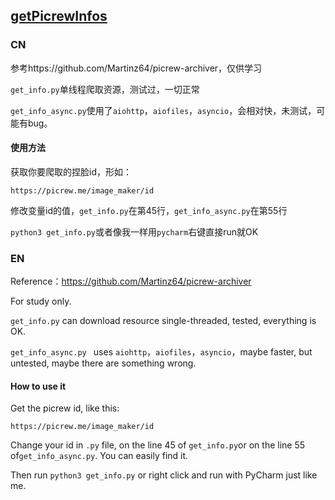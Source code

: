 ## **[getPicrewInfos](https://github.com/ZWN2001/getPicrewInfos)**

### CN

参考https://github.com/Martinz64/picrew-archiver，仅供学习

`get_info.py`单线程爬取资源，测试过，一切正常

`get_info_async.py`使用了`aiohttp`，`aiofiles`，`asyncio`，会相对快，未测试，可能有bug。

#### 使用方法

获取你要爬取的捏脸id，形如：

```text
https://picrew.me/image_maker/id
```

修改变量id的值，`get_info.py`在第45行，`get_info_async.py`在第55行

`python3 get_info.py`或者像我一样用`pycharm`右键直接run就OK

### EN

Reference：https://github.com/Martinz64/picrew-archiver

For study only.

`get_info.py` can download resource single-threaded, tested, everything is OK.

`get_info_async.py `  uses `aiohttp`，`aiofiles`，`asyncio`，maybe faster, but untested, maybe there are something wrong.

#### How to use it

Get the picrew id, like this:

```
https://picrew.me/image_maker/id
```

Change your id in `.py` file,  on the line 45 of `get_info.py`or on the line 55 of`get_info_async.py`. You can easily find it.

Then run `python3 get_info.py` or  right click and run with PyCharm just like me.
